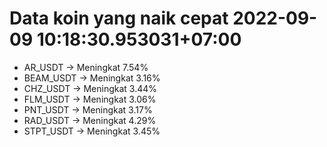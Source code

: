 # Data koin yang naik cepat 2022-09-09 10:18:30.953031+07:00

* AR_USDT -> Meningkat 7.54%
* BEAM_USDT -> Meningkat 3.16%
* CHZ_USDT -> Meningkat 3.44%
* FLM_USDT -> Meningkat 3.06%
* PNT_USDT -> Meningkat 3.17%
* RAD_USDT -> Meningkat 4.29%
* STPT_USDT -> Meningkat 3.45%
